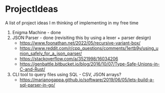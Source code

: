 # ProjectIdeas
A list of project ideas I m thinking of implementing in my free time

1. Enigma Machine - done
2. JSON Parser - done (revisiting this by using a lexer + parser design)
   - https://www.foonathan.net/2022/05/recursive-variant-box/
   - https://www.reddit.com/r/cpp_questions/comments/1ertb9y/using_union_safely_for_a_json_parser/
   - https://stackoverflow.com/a/3521998/16034206
   - https://genbattle.bitbucket.io/blog/2016/10/07/Type-Safe-Unions-in-C-and-Rust/
3. CLI tool to query files using SQL - CSV, JSON arrays?
   - https://marianogappa.github.io/software/2019/06/05/lets-build-a-sql-parser-in-go/
